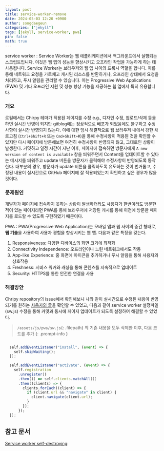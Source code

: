 ```yaml
---
layout: post
title: service-worker-remove
date: 2024-05-03 12:20 +0900
author: songdaegeun
categories: ["jekyll"]
tags: [jekyll, service-worker, pwa]
pin: false
math: true
---
```


service worker
: Service Worker는 웹 애플리케이션에서 백그라운드에서 실행되는 스크립트입니다. 이것은 웹 앱의 성능을 향상시키고 오프라인 작업을 가능하게 하는 데 사용됩니다. Service Worker는 브라우저와 웹 앱 사이의 프록시 역할을 합니다. 이를 통해 네트워크 요청을 가로채고 캐시된 리소스를 반환하거나, 오프라인 상태에서 요청을 처리하고, 푸시 알림을 관리할 수 있습니다. 이는 Progressive Web Applications (PWA) 및 기타 오프라인 지원 및 성능 향상 기능을 제공하는 웹 앱에서 특히 유용합니다.


### 개요
로컬에서는 Chirpy 테마가 적용된 페이지를 수정 e.g., 디자인 수정, 업로드/삭제 등을 하면 실시간 반영이 되지만 gitblog에는 정상적으로 배포가 되었음에도 불구하고 수정사항이 실시간 반영되지 않는다.
이에 대한 임시 해결책으로 웹 브라우저 내에서 강한 새로고침 (`Ctrl+Shift+R` 또는 `Cmd+Shift+R`)을 통해 수정사항이 적용된 것을 확인할 수 있지만 다시 페이지에 방문해보면 여전히 수정사항이 반영되지 않고, 그대로인 상황이 발생한다.
커밋하고 일정 시간이 지난 이후, 페이지에 접속하면 방문자에게 `A new version of content is available` 창을 띄워주면서 Content를 업데이트할 수 있다는 메시지를 띄워주고 update 버튼을 방문자가 클릭해야 수정사항이 반영되도록 동작한다. 
대부분의 경우, 방문자가 update 버튼을 클릭하도록 유도하는 것이 번거롭고, 수정된 내용이 실시간으로 GitHub 페이지에 잘 적용되었는지 확인하고 싶은 경우가 많을 것이다.

### 문제원인
개발자가 페이지에 접속하지 못하는 상황이 발생하더라도 사용자가 한번이라도 방문한 적이 있는 페이지라면 PWA를 통해 브라우저에 저장된 캐시를 통해 이전에 방문한 페이지를 로드할 수 있도록 구현하였기 때문이다. 

PWA
: PWA(Progressive Web Application)는 모바일 앱과 웹 사이의 중간 형태로, **웹 기술**을 사용하여 사용자 경험을 향상시키는 웹 앱. 다음과 같은 특징을 갖는다.
1. Responsiveness: 다양한 디바이스의 화면 크기에 최적화
2. Connectivity Independence: 오프라인이나 느린 네트워크에서도 작동
3. App-like Experience: 홈 화면에 아이콘을 추가하거나 푸시 알림을 통해 사용자와 상호작용
4. Freshness: 서비스 워커와 캐싱을 통해 콘텐츠를 지속적으로 업데이트
5. Security: HTTPS를 통한 안전한 연결을 사용

### 해결방안
Chripy repository의 issue에서 확인해보니 나와 같이 실시간으로 수정된 내용이 반영되기를 원하는 [사용자의 글](https://github.com/cotes2020/jekyll-theme-chirpy/issues/527#issuecomment-1079998986)을 확인할 수 있었고, 다음과 같이 service worker 설정파일(sw.js) 수정을 통해 커밋과 동시에 페이지 업데이트가 되도록 설정하여 해결할 수 있었다.

> `/assets/js/pwa/sw.js`{: .filepath} 의 기존 내용을 모두 삭제한 이후, 다음 코드를 추가
{: .prompt-info }

```js

  self.addEventListener("install", (event) => {
    self.skipWaiting();
  });
  
  self.addEventListener("activate", (event) => {
    self.registration
      .unregister()
      .then(() => self.clients.matchAll())
      .then((clients) => {
        clients.forEach((client) => {
          if (client.url && "navigate" in client) {
            client.navigate(client.url);
          }
        });
      });
  });

  ``` 

## 참고 문서

[Service worker self-destroying](https://github.com/cotes2020/jekyll-theme-chirpy/issues/527)